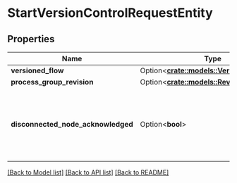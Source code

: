 # StartVersionControlRequestEntity

## Properties

Name | Type | Description | Notes
------------ | ------------- | ------------- | -------------
**versioned_flow** | Option<[**crate::models::VersionedFlowDto**](VersionedFlowDTO.md)> |  | [optional]
**process_group_revision** | Option<[**crate::models::RevisionDto**](RevisionDTO.md)> |  | [optional]
**disconnected_node_acknowledged** | Option<**bool**> | Acknowledges that this node is disconnected to allow for mutable requests to proceed. | [optional]

[[Back to Model list]](../README.md#documentation-for-models) [[Back to API list]](../README.md#documentation-for-api-endpoints) [[Back to README]](../README.md)


